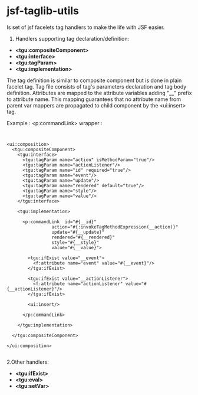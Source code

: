 jsf-taglib-utils
================

Is set of jsf facelets tag handlers to make the life with JSF easier.

1. Handlers supporting tag declaration/definition:

<ul>
  <li><b>&lt;tgu:compositeComponent&gt;</b></li>
  <li><b>&lt;tgu:interface&gt;</b></li>
  <li><b>&lt;tgu:tagParam&gt;</b></li>
  <li><b>&lt;tgu:implementation&gt;</b></li>
</ul>

The tag definition is similar to composite component but is done in plain facelet tag. Tag file consists 
of tag's parameters declaration and tag body definition. Attributes are mapped to the attribute variables 
adding  "__"  prefix to attribute name. This mapping guarantees that no attribute name from parent var mappers 
are propagated to child component by the &lt;ui:insert&gt; tag.

Example : <p:commandLink> wrapper :

<pre><code>

&lt;ui:composition&gt;
  &lt;tgu:compositeComponent&gt;
    &lt;tgu:interface&gt;
      &lt;tgu:tagParam name="action" isMethodParam="true"/&gt;
      &lt;tgu:tagParam name="actionListener"/&gt;
      &lt;tgu:tagParam name="id" required="true"/&gt;
      &lt;tgu:tagParam name="event"/&gt;
      &lt;tgu:tagParam name="update"/&gt;
      &lt;tgu:tagParam name="rendered" default="true"/&gt;
      &lt;tgu:tagParam name="style"/&gt;
      &lt;tgu:tagParam name="value"/&gt;
    &lt;/tgu:interface&gt;

    &lt;tgu:implementation&gt;

      &lt;p:commandLink  id="#{__id}"
                 action="#{:invokeTagMethodExpression(__action)}"
                 update="#{__update}"
                 rendered="#{__rendered}"
                 style="#{__style}"
                 value="#{__value}"&gt;
        
        &lt;tgu:ifExist value="__event"&gt;
          &lt;f:attribute name="event" value="#{__event}"/&gt;
        &lt;/tgu:ifExist&gt;
      
        &lt;tgu:ifExist value="__actionListener"&gt;
          &lt;f:attribute name="actionListener" value="#{__actionListener}"/&gt;
        &lt;/tgu:ifExist&gt;

        &lt;ui:insert/&gt;

      &lt;/p:commandLink&gt;

    &lt;/tgu:implementation&gt;

  &lt;/tgu:compositeComponent&gt;

&lt;/ui:composition&gt;

</code></pre>

2.Other handlers:
<ul>
  <li><b>&lt;tgu:ifExist&gt;</b></li>
  <li><b>&lt;tgu:eval&gt;</b></li>
  <li><b>&lt;tgu:setVar&gt;</b></li>
</ul>

